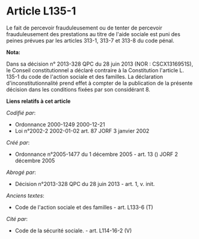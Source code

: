 # Article L135-1

Le fait de percevoir frauduleusement ou de tenter de percevoir frauduleusement des prestations au titre de l'aide sociale est
puni des peines prévues par les articles 313-1, 313-7 et 313-8 du code pénal.

**Nota:**

Dans sa décision n° 2013-328 QPC du 28 juin 2013 (NOR : CSCX1316951S), le Conseil constitutionnel a déclaré contraire à la
Constitution l'article L. 135-1 du code de l'action sociale et des familles. La déclaration d'inconstitutionnalité prend
effet à compter de la publication de la présente décision dans les conditions fixées par son considérant 8.

**Liens relatifs à cet article**

_Codifié par_:

  - Ordonnance 2000-1249 2000-12-21
  - Loi n°2002-2 2002-01-02 art. 87 JORF 3 janvier 2002

_Créé par_:

  - Ordonnance n°2005-1477 du 1 décembre 2005 - art. 13 () JORF 2 décembre 2005

_Abrogé par_:

  - Décision n°2013-328 QPC du 28 juin 2013 - art. 1, v. init.

_Anciens textes_:

  - Code de l'action sociale et des familles - art. L133-6 (T)

_Cité par_:

  - Code de la sécurité sociale. - art. L114-16-2 (V)

